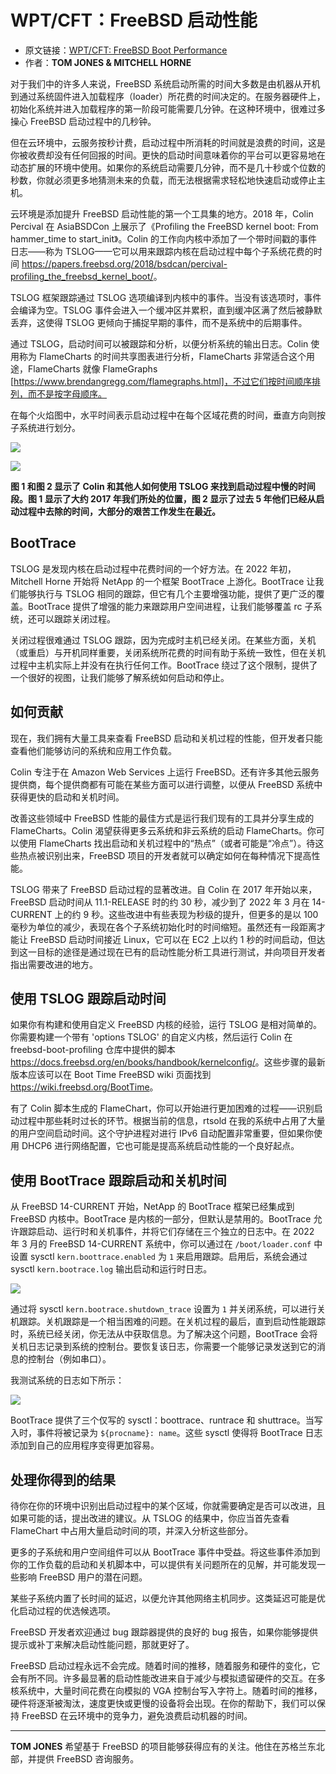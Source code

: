 # WPT/CFT：FreeBSD 启动性能

- 原文链接：[WPT/CFT: FreeBSD Boot Performance](https://freebsdfoundation.org/wp-content/uploads/2022/06/WIPCFT-FreeBSD.pdf)
- 作者：**TOM JONES & MITCHELL HORNE**

对于我们中的许多人来说，FreeBSD 系统启动所需的时间大多数是由机器从开机到通过系统固件进入加载程序（loader）所花费的时间决定的。在服务器硬件上，初始化系统并进入加载程序的第一阶段可能需要几分钟。在这种环境中，很难过多操心 FreeBSD 启动过程中的几秒钟。

但在云环境中，云服务按秒计费，启动过程中所消耗的时间就是浪费的时间，这是你被收费却没有任何回报的时间。更快的启动时间意味着你的平台可以更容易地在动态扩展的环境中使用。如果你的系统启动需要几分钟，而不是几十秒或个位数的秒数，你就必须更多地猜测未来的负载，而无法根据需求轻松地快速启动或停止主机。

云环境是添加提升 FreeBSD 启动性能的第一个工具集的地方。2018 年，Colin Percival 在 AsiaBSDCon 上展示了《Profiling the FreeBSD kernel boot: From hammer_time to start_init》。Colin 的工作向内核中添加了一个带时间戳的事件日志——称为 TSLOG——它可以用来跟踪内核在启动过程中每个子系统花费的时间 <https://papers.freebsd.org/2018/bsdcan/percival-profiling_the_freebsd_kernel_boot/>。

TSLOG 框架跟踪通过 TSLOG 选项编译到内核中的事件。当没有该选项时，事件会编译为空。TSLOG 事件会进入一个缓冲区并累积，直到缓冲区满了然后被静默丢弃，这使得 TSLOG 更倾向于捕捉早期的事件，而不是系统中的后期事件。

通过 TSLOG，启动时间可以被跟踪和分析，以便分析系统的输出日志。Colin 使用称为 FlameCharts 的时间共享图表进行分析，FlameCharts 非常适合这个用途，FlameCharts 就像 FlameGraphs [https://www.brendangregg.com/flamegraphs.html]，不过它们按时间顺序排列，而不是按字母顺序。

在每个火焰图中，水平时间表示启动过程中在每个区域花费的时间，垂直方向则按子系统进行划分。

![](https://github.com/user-attachments/assets/e02da4a2-2b78-4489-9178-70661348ff0f)

![](https://github.com/user-attachments/assets/0d09a5d3-69fd-402f-a4dd-2bd7837ed8fd)

**图 1 和图 2 显示了 Colin 和其他人如何使用 TSLOG 来找到启动过程中慢的时间段。图 1 显示了大约 2017 年我们所处的位置，图 2 显示了过去 5 年他们已经从启动过程中去除的时间，大部分的艰苦工作发生在最近。**

## BootTrace
TSLOG 是发现内核在启动过程中花费时间的一个好方法。在 2022 年初，Mitchell Horne 开始将 NetApp 的一个框架 BootTrace 上游化。BootTrace 让我们能够执行与 TSLOG 相同的跟踪，但它有几个主要增强功能，提供了更广泛的覆盖。BootTrace 提供了增强的能力来跟踪用户空间进程，让我们能够覆盖 rc 子系统，还可以跟踪关闭过程。

关闭过程很难通过 TSLOG 跟踪，因为完成时主机已经关闭。在某些方面，关机（或重启）与开机同样重要，关闭系统所花费的时间有助于系统一致性，但在关机过程中主机实际上并没有在执行任何工作。BootTrace 绕过了这个限制，提供了一个很好的视图，让我们能够了解系统如何启动和停止。

## 如何贡献
现在，我们拥有大量工具来查看 FreeBSD 启动和关机过程的性能，但开发者只能查看他们能够访问的系统和应用工作负载。

Colin 专注于在 Amazon Web Services 上运行 FreeBSD。还有许多其他云服务提供商，每个提供商都有可能在某些方面可以进行调整，以便从 FreeBSD 系统中获得更快的启动和关机时间。

改善这些领域中 FreeBSD 性能的最佳方式是运行我们现有的工具并分享生成的 FlameCharts。Colin 渴望获得更多云系统和非云系统的启动 FlameCharts。你可以使用 FlameCharts 找出启动和关机过程中的“热点”（或者可能是“冷点”）。待这些热点被识别出来，FreeBSD 项目的开发者就可以确定如何在每种情况下提高性能。

TSLOG 带来了 FreeBSD 启动过程的显著改进。自 Colin 在 2017 年开始以来，FreeBSD 启动时间从 11.1-RELEASE 时的约 30 秒，减少到了 2022 年 3 月在 14-CURRENT 上的约 9 秒。这些改进中有些表现为秒级的提升，但更多的是以 100 毫秒为单位的减少，表现在各个子系统初始化时的时间缩短。虽然还有一段距离才能让 FreeBSD 启动时间接近 Linux，它可以在 EC2 上以约 1 秒的时间启动，但达到这一目标的途径是通过现在已有的启动性能分析工具进行测试，并向项目开发者指出需要改进的地方。

## 使用 TSLOG 跟踪启动时间
如果你有构建和使用自定义 FreeBSD 内核的经验，运行 TSLOG 是相对简单的。你需要构建一个带有 'options TSLOG' 的自定义内核，然后运行 Colin 在 freebsd-boot-profiling 仓库中提供的脚本 <https://docs.freebsd.org/en/books/handbook/kernelconfig/>。这些步骤的最新版本应该可以在 Boot Time FreeBSD wiki 页面找到 <https://wiki.freebsd.org/BootTime>。

有了 Colin 脚本生成的 FlameChart，你可以开始进行更加困难的过程——识别启动过程中那些耗时过长的环节。根据当前的信息，rtsold 在我的系统中占用了大量的用户空间启动时间。这个守护进程对进行 IPv6 自动配置非常重要，但如果你使用 DHCP6 进行网络配置，它也可能是提高系统启动性能的一个良好起点。

## 使用 BootTrace 跟踪启动和关机时间
从 FreeBSD 14-CURRENT 开始，NetApp 的 BootTrace 框架已经集成到 FreeBSD 内核中。BootTrace 是内核的一部分，但默认是禁用的。BootTrace 允许跟踪启动、运行时和关机事件，并将它们存储在三个独立的日志中。在 2022 年 3 月的 FreeBSD 14-CURRENT 系统中，你可以通过在 `/boot/loader.conf` 中设置 sysctl `kern.boottrace.enabled` 为 `1` 来启用跟踪。启用后，系统会通过 sysctl `kern.bootrace.log`  输出启动和运行时日志。

![](https://github.com/user-attachments/assets/3ab0d7fa-b8e5-4121-affc-c6a6a03f6325)


通过将 sysctl `kern.bootrace.shutdown_trace` 设置为 `1` 并关闭系统，可以进行关机跟踪。关机跟踪是一个相当困难的问题。在关机过程的最后，直到启动性能跟踪时，系统已经关闭，你无法从中获取信息。为了解决这个问题，BootTrace 会将关机日志记录到系统的控制台。要恢复该日志，你需要一个能够记录发送到它的消息的控制台（例如串口）。

我测试系统的日志如下所示：

![](https://github.com/user-attachments/assets/3c338068-5c3f-4f68-9989-5b683f7d40f6)


BootTrace 提供了三个仅写的 sysctl：boottrace、runtrace 和 shuttrace。当写入时，事件将被记录为 `${procname}: name`。这些 sysctl 使得将 BootTrace 日志添加到自己的应用程序变得更加容易。

## 处理你得到的结果

待你在你的环境中识别出启动过程中的某个区域，你就需要确定是否可以改进，且如果可能的话，提出改进的建议。从 TSLOG 的结果中，你应当首先查看 FlameChart 中占用大量启动时间的项，并深入分析这些部分。

更多的子系统和用户空间组件可以从 BootTrace 事件中受益。将这些事件添加到你的工作负载的启动和关机脚本中，可以提供有关问题所在的见解，并可能发现一些影响 FreeBSD 用户的潜在问题。

某些子系统内置了长时间的延迟，以便允许其他网络主机同步。这类延迟可能是优化启动过程的优选候选项。

FreeBSD 开发者欢迎通过 bug 跟踪器提供的良好的 bug 报告，如果你能够提供提示或补丁来解决启动性能问题，那就更好了。

FreeBSD 启动过程永远不会完成。随着时间的推移，随着服务和硬件的变化，它会有所不同。许多最显著的启动性能改进来自于减少与模拟遗留硬件的交互。在多核系统中，大量时间花费在向模拟的 VGA 控制台写入字符上。随着时间的推移，硬件将逐渐被淘汰，速度更快或更慢的设备将会出现。在你的帮助下，我们可以保持 FreeBSD 在云环境中的竞争力，避免浪费启动机器的时间。

---

**TOM JONES** 希望基于 FreeBSD 的项目能够获得应有的关注。他住在苏格兰东北部，并提供 FreeBSD 咨询服务。

